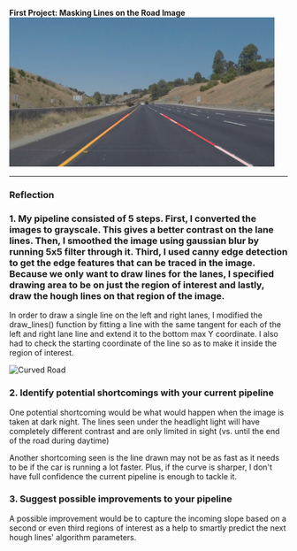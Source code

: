 **First Project: Masking Lines on the Road Image** 
<img src="test_images_output/whiteCarLaneSwitch.jpg" width="480"/>

[//]: # (Video References)

[video1]: ./test_videos_output/challenge.jpg "Curved Road"

---

### Reflection

### 1. My pipeline consisted of 5 steps. First, I converted the images to grayscale. This gives a better contrast on the lane lines. Then, I smoothed the image using gaussian blur by running 5x5 filter through it. Third, I used canny edge detection to get the edge features that can be traced in the image. Because we only want to draw lines for the lanes, I specified drawing area to be on just the region of interest and lastly, draw the hough lines on that region of the image.

In order to draw a single line on the left and right lanes, I modified the draw_lines() function by fitting a line with the same tangent for each of the left and right lane line and extend it to the bottom max Y coordinate. I also had to check the starting coordinate of the line so as to make it inside the region of interest.

![Curved Road][video1]


### 2. Identify potential shortcomings with your current pipeline


One potential shortcoming would be what would happen when the image is taken at dark night. The lines seen under the headlight light will have completely different contrast and are only limited in sight (vs. until the end of the road during daytime) 

Another shortcoming seen is the line drawn may not be as fast as it needs to be if the car is running a lot faster. Plus, if the curve is sharper, I don't have full confidence the current pipeline is enough to tackle it.


### 3. Suggest possible improvements to your pipeline

A possible improvement would be to capture the incoming slope based on a second or even third regions of interest as a help to smartly predict the next hough lines' algorithm parameters.
